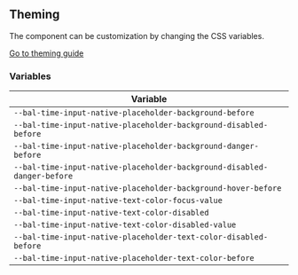 ## Theming

The component can be customization by changing the CSS variables.

<a class="sb-unstyled button is-primary" href="../?path=/docs/development-theming--page">Go to theming guide</a>

<!-- START: human documentation -->

<!-- END: human documentation -->

### Variables​

| Variable                                                                |
| ----------------------------------------------------------------------- |
| `--bal-time-input-native-placeholder-background-before`                 |
| `--bal-time-input-native-placeholder-background-disabled-before`        |
| `--bal-time-input-native-placeholder-background-danger-before`          |
| `--bal-time-input-native-placeholder-background-disabled-danger-before` |
| `--bal-time-input-native-placeholder-background-hover-before`           |
| `--bal-time-input-native-text-color-focus-value`                        |
| `--bal-time-input-native-text-color-disabled`                           |
| `--bal-time-input-native-text-color-disabled-value`                     |
| `--bal-time-input-native-placeholder-text-color-disabled-before`        |
| `--bal-time-input-native-placeholder-text-color-before`                 |
